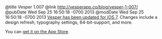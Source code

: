 @title Vesper 1.007
@link http://vesperapp.co/blog/vesper-1-007/
@pubDate Wed Sep 25 16:50:18 -0700 2013
@modDate Wed Sep 25 16:50:18 -0700 2013
<a href="http://vesperapp.co/blog/vesper-1-007/">Vesper has been updated for iOS 7</a>. Changes include a design refresh, typography settings, 64-bit-support, and more.

You can <a href="http://vesperapp.co/appstore">get it on the App Store</a>.
